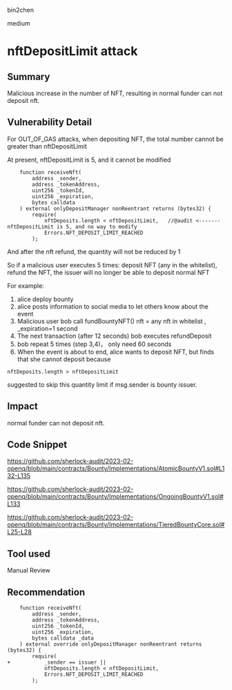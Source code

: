 bin2chen

medium

# nftDepositLimit attack

## Summary

Malicious increase in the number of NFT, resulting in normal funder can not deposit nft.

## Vulnerability Detail

For OUT_OF_GAS attacks, when depositing NFT, the total number cannot be greater than nftDepositLimit

At present, nftDepositLimit is 5, and it cannot be modified

```solidity
    function receiveNft(
        address _sender,
        address _tokenAddress,
        uint256 _tokenId,
        uint256 _expiration,
        bytes calldata
    ) external onlyDepositManager nonReentrant returns (bytes32) {
        require(
            nftDeposits.length < nftDepositLimit,   //@audit <-------nftDepositLimit is 5, and no way to modify 
            Errors.NFT_DEPOSIT_LIMIT_REACHED
        );
```
And after the nft refund, the quantity will not be reduced by 1

So if a malicious user executes 5 times: deposit NFT (any in the whitelist), refund the NFT, the issuer will no longer be able to deposit normal NFT

For example:
1. alice deploy bounty
2. alice posts information to social media to let others know about the event
3. Malicious user bob call fundBountyNFT() nft = any nft in whitelist
, _expiration=1 second
4. The next transaction (after 12 seconds) bob executes refundDeposit
5. bob repeat 5 times (step 3,4)， only need 60 seconds
6. When the event is about to end, alice wants to deposit NFT, but finds that she cannot deposit because 
```solidity  
nftDeposits.length > nftDepositLimit
```

suggested to skip this quantity limit if msg.sender is bounty issuer.


## Impact

normal funder can not deposit nft.

## Code Snippet

https://github.com/sherlock-audit/2023-02-openq/blob/main/contracts/Bounty/Implementations/AtomicBountyV1.sol#L132-L135

https://github.com/sherlock-audit/2023-02-openq/blob/main/contracts/Bounty/Implementations/OngoingBountyV1.sol#L133

https://github.com/sherlock-audit/2023-02-openq/blob/main/contracts/Bounty/Implementations/TieredBountyCore.sol#L25-L28

## Tool used

Manual Review

## Recommendation

```solidity
    function receiveNft(
        address _sender,
        address _tokenAddress,
        uint256 _tokenId,
        uint256 _expiration,
        bytes calldata _data
    ) external override onlyDepositManager nonReentrant returns (bytes32) {
        require(
+           _sender == issuer || 
            nftDeposits.length < nftDepositLimit,
            Errors.NFT_DEPOSIT_LIMIT_REACHED
        );
```